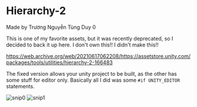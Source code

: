 # Hierarchy-2
Made by Trương Nguyễn Tùng Duy 0

This is one of my favorite assets, but it was recently deprecated, so I decided to back it up here. I don't own this!! I didn't make this!!

https://web.archive.org/web/20210617062208/https://assetstore.unity.com/packages/tools/utilities/hierarchy-2-166483

The fixed version allows your unity project to be built, as the other has some stuff for editor only. Basically all I did was some `#if UNITY_EDITOR` statements.

![snip0](https://github.com/TobinCavanaugh/Hierarchy-2/assets/71297845/a814cfba-e5ab-46d9-93b8-142b9663e9c5)
![snip1](https://github.com/TobinCavanaugh/Hierarchy-2/assets/71297845/4b3c503f-53e8-4aab-9421-829678e30809)
